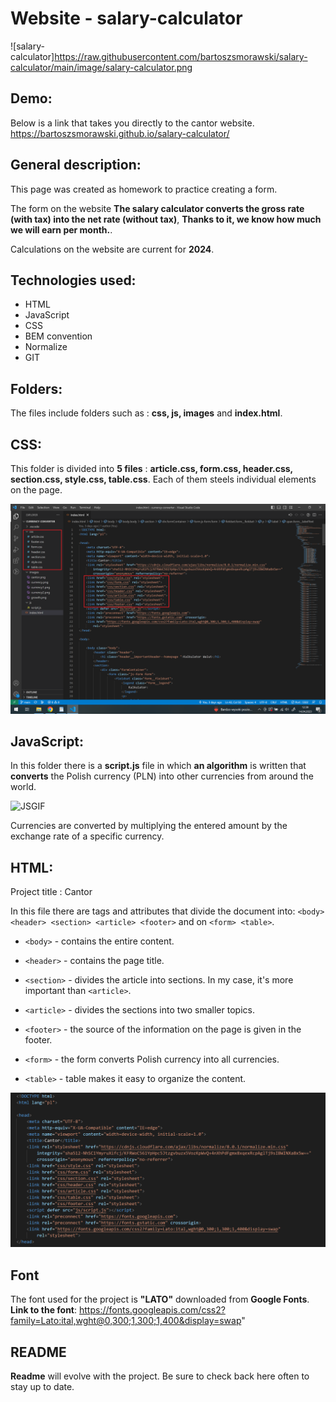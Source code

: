 # Website - salary-calculator

![salary-calculator]https://raw.githubusercontent.com/bartoszsmorawski/salary-calculator/main/image/salary-calculator.png

## Demo:
Below is a link that takes you directly to the cantor website.
https://bartoszsmorawski.github.io/salary-calculator/


##   General description:
This page was created as homework to practice creating a form.
  
The form on the website **The salary calculator converts the gross rate (with tax) into the net rate (without tax)**, **Thanks to it, we know how much we will earn per month.**.

Calculations on the website are current for **2024**.


##   Technologies used:

- HTML
- JavaScript
- CSS
- BEM convention
- Normalize
- GIT


## Folders:

  The files include folders such as : **css, js, images** and **index.html**.

## CSS:

This folder is divided into **5 files** : **article.css, form.css, header.css, section.css, style.css, table.css**. Each of them steels individual elements on the page.

![CSS](https://raw.githubusercontent.com/bartoszsmorawski/currency-converter/0e2f122b762dee6936cc625c7b7e674d12bf55b4/images/css%20screen.png)

## JavaScript:

In this folder there is a **script.js** file in which **an algorithm** is written that **converts** the Polish currency (PLN) into other currencies from around the world.

![JSGIF](https://media.giphy.com/media/v1.Y2lkPTc5MGI3NjExMjk5YzE4NzA5OGNiYjc2NzBjODZkMGI2NzllN2UwNmY1ZmMwODVjNyZjdD1n/Q2M2nOcIseC29wVuZB/giphy.gif)

Currencies are converted by multiplying the entered amount by the exchange rate of a specific currency.


## HTML:

Project title : Cantor

In this file there are tags and attributes that divide the document into:
`<body> <header> <section> <article> <footer>` and on `<form> <table>`.

- `<body>` - contains the entire content.

- `<header>` - contains the page title.

- `<section>` - divides the article into sections. In my case, it's more important than `<article>`.

- `<article>` - divides the sections into two smaller topics.

- `<footer>` - the source of the information on the page is given in the footer.

- `<form>` - the form converts Polish currency into all currencies.

- `<table>`  - table makes it easy to organize the content.

![JS](https://raw.githubusercontent.com/bartoszsmorawski/currency-converter/0e2f122b762dee6936cc625c7b7e674d12bf55b4/images/html%20screen.png)

## Font

The font used for the project is **"LATO"** downloaded from **Google Fonts**.
**Link to the font**: https://fonts.googleapis.com/css2?family=Lato:ital,wght@0,300;1,300;1,400&display=swap"

## README

**Readme** will evolve with the project. Be sure to check back here often to stay up to date.
